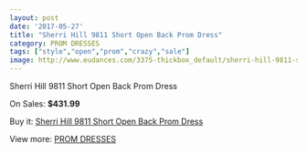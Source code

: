 ```yaml
---
layout: post
date: '2017-05-27'
title: "Sherri Hill 9811 Short Open Back Prom Dress"
category: PROM DRESSES
tags: ["style","open","prom","crazy","sale"]
image: http://www.eudances.com/3375-thickbox_default/sherri-hill-9811-short-open-back-prom-dress.jpg
---
```

Sherri Hill 9811 Short Open Back Prom Dress

On Sales: **$431.99**
<a href="https://www.eudances.com/en/prom-dresses/1147-sherri-hill-9811-short-open-back-prom-dress.html"><amp-img layout="responsive" width="600" height="600" src="//www.eudances.com/3375-thickbox_default/sherri-hill-9811-short-open-back-prom-dress.jpg" alt="Sherri Hill 9811 Short Open Back Prom Dress 0" /></a>
<a href="https://www.eudances.com/en/prom-dresses/1147-sherri-hill-9811-short-open-back-prom-dress.html"><amp-img layout="responsive" width="600" height="600" src="//www.eudances.com/3379-thickbox_default/sherri-hill-9811-short-open-back-prom-dress.jpg" alt="Sherri Hill 9811 Short Open Back Prom Dress 1" /></a>
<a href="https://www.eudances.com/en/prom-dresses/1147-sherri-hill-9811-short-open-back-prom-dress.html"><amp-img layout="responsive" width="600" height="600" src="//www.eudances.com/3378-thickbox_default/sherri-hill-9811-short-open-back-prom-dress.jpg" alt="Sherri Hill 9811 Short Open Back Prom Dress 2" /></a>
<a href="https://www.eudances.com/en/prom-dresses/1147-sherri-hill-9811-short-open-back-prom-dress.html"><amp-img layout="responsive" width="600" height="600" src="//www.eudances.com/3377-thickbox_default/sherri-hill-9811-short-open-back-prom-dress.jpg" alt="Sherri Hill 9811 Short Open Back Prom Dress 3" /></a>
<a href="https://www.eudances.com/en/prom-dresses/1147-sherri-hill-9811-short-open-back-prom-dress.html"><amp-img layout="responsive" width="600" height="600" src="//www.eudances.com/3376-thickbox_default/sherri-hill-9811-short-open-back-prom-dress.jpg" alt="Sherri Hill 9811 Short Open Back Prom Dress 4" /></a>

Buy it: [Sherri Hill 9811 Short Open Back Prom Dress](https://www.eudances.com/en/prom-dresses/1147-sherri-hill-9811-short-open-back-prom-dress.html "Sherri Hill 9811 Short Open Back Prom Dress")

View more: [PROM DRESSES](https://www.eudances.com/en/13-prom-dresses "PROM DRESSES")